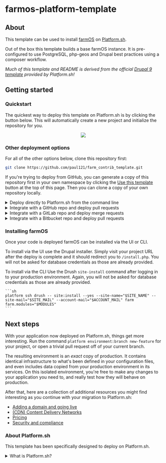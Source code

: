 # farmos-platform-template

## About

This template can be used to install [farmOS](https://farmos.org) on [Platform.sh](https://platform.sh/).

Out of the box this template builds a base farmOS instance. It is pre-configured to use PostgreSQL, php-geos and Drupal best practices using a composer workflow.

*Much of this template and README is derived from the official [Drupal 9 template](https://github.com/platformsh-templates/drupal9) provided by Platform.sh!*

## Getting started

### Quickstart

The quickest way to deploy this template on Platform.sh is by clicking the button below. This will automatically create a new project and initialize the repository for you.

<p align="center">
<a href="https://console.platform.sh/projects/create-project/?template=https://gist.githubusercontent.com/paul121/a3fa4eb7a2773aa87906ddae4e3282db/raw/ca6152757cf08cca767488f9087a5cf3e0656d54/template-definition.yaml&utm_campaign=deploy_on_platform?utm_medium=button&utm_source=affiliate_links&utm_content=https://gist.githubusercontent.com/paul121/a3fa4eb7a2773aa87906ddae4e3282db/raw/ca6152757cf08cca767488f9087a5cf3e0656d54/template-definition.yaml" target="_blank" title="Deploy with Platform.sh"><img src="https://platform.sh/images/deploy/deploy-button-lg-blue.svg"></a>
</p>

### Other deployment options
For all of the other options below, clone this repository first:

```bash
git clone https://github.com/paul121/farm_contrib_template.git
```

If you're trying to deploy from GitHub, you can generate a copy of this repository first in your own namespace by clicking the [Use this template](https://github.com/paul121/farm_contrib_template/generate) button at the top of this page. Then you can clone a copy of your own repository locally.

<details>
<summary>Deploy directly to Platform.sh from the command line</summary>
<!-- <blockquote>
<br/> -->

1. Create a free trial:

   [Register for a 30 day free trial with Platform.sh](https://auth.api.platform.sh/register). When you have completed signup, select the **Create from scratch** project option. Give you project a name, and select a region where you would like it to be deployed. As for the *Production environment* option, make sure to match it to this repository's settings, or to what you have updated the default branch to locally.

1. Install the Platform.sh CLI

   #### Linux/OSX

   ```bash
   curl -sS https://platform.sh/cli/installer | php
   ```

   #### Windows

   ```bash
   curl -f https://platform.sh/cli/installer -o cli-installer.php
   php cli-installer.php
   ```

   You can verify the installation by logging in (`platformsh login`) and listing your projects (`platform project:list`).

1. Set the project remote

   Find your `PROJECT_ID` by running the command `platform project:list` 

   ```bash
   +---------------+------------------------------------+------------------+---------------------------------+
   | ID            | Title                              | Region           | Organization                    |
   +---------------+------------------------------------+------------------+---------------------------------+
   | PROJECT_ID    | Your Project Name                  | xx-5.platform.sh | your-username                   |
   +---------------+------------------------------------+------------------+---------------------------------+
   ```

   Then from within your local copy, run the command `platform project:set-remote PROJECT_ID`.

1. Push

   ```bash
   git push platform DEFAULT_BRANCH
   ```
   
<!-- <br/>
</blockquote> -->
</details>

<details>
<summary>Integrate with a GitHub repo and deploy pull requests</summary>
<!-- <blockquote>
<br/> -->

1. Create a free trial:

   [Register for a 30 day free trial with Platform.sh](https://auth.api.platform.sh/register). When you have completed signup, select the **Create from scratch** project option. Give you project a name, and select a region where you would like it to be deployed. As for the *Production environment* option, make sure to match it to whatever you have set at `https://YOUR_NAMESPACE/nextjs-drupal`.

1. Install the Platform.sh CLI

   #### Linux/OSX

   ```bash
   curl -sS https://platform.sh/cli/installer | php
   ```

   #### Windows

   ```bash
   curl -f https://platform.sh/cli/installer -o cli-installer.php
   php cli-installer.php
   ```

   You can verify the installation by logging in (`platformsh login`) and listing your projects (`platform project:list`).

1. Setup the integration:

   Consult the [GitHub integration documentation](https://docs.platform.sh/integrations/source/github.html#setup) to finish connecting your repository to a project on Platform.sh. You will need to create an Access token on GitHub to do so.

<!-- <br/>
</blockquote> -->
</details>

<details>
<summary>Integrate with a GitLab repo and deploy merge requests</summary>
<!-- <blockquote>
<br/> -->

1. Create a free trial:

   [Register for a 30 day free trial with Platform.sh](https://auth.api.platform.sh/register). When you have completed signup, select the **Create from scratch** project option. Give you project a name, and select a region where you would like it to be deployed. As for the *Production environment* option, make sure to match it to this repository's settings, or to what you have updated the default branch to locally.

1. Install the Platform.sh CLI

   #### Linux/OSX

   ```bash
   curl -sS https://platform.sh/cli/installer | php
   ```

   #### Windows

   ```bash
   curl -f https://platform.sh/cli/installer -o cli-installer.php
   php cli-installer.php
   ```

   You can verify the installation by logging in (`platformsh login`) and listing your projects (`platform project:list`).

1. Create the repository

   Create a new repository on GitLab, set it as a new remote for your local copy, and push to the default branch. 

1. Setup the integration:

   Consult the [GitLab integration documentation](https://docs.platform.sh/integrations/source/gitlab.html#setup) to finish connecting a repository to a project on Platform.sh. You will need to create an Access token on GitLab to do so.

<!-- <br/>
</blockquote> -->
</details>

<details>
<summary>Integrate with a Bitbucket repo and deploy pull requests</summary>
<!-- <blockquote>
<br/> -->

1. Create a free trial:

   [Register for a 30 day free trial with Platform.sh](https://auth.api.platform.sh/register). When you have completed signup, select the **Create from scratch** project option. Give you project a name, and select a region where you would like it to be deployed. As for the *Production environment* option, make sure to match it to this repository's settings, or to what you have updated the default branch to locally.

1. Install the Platform.sh CLI

   #### Linux/OSX

   ```bash
   curl -sS https://platform.sh/cli/installer | php
   ```

   #### Windows

   ```bash
   curl -f https://platform.sh/cli/installer -o cli-installer.php
   php cli-installer.php
   ```

   You can verify the installation by logging in (`platformsh login`) and listing your projects (`platform project:list`).

1. Create the repository

   Create a new repository on Bitbucket, set it as a new remote for your local copy, and push to the default branch. 

1. Setup the integration:

   Consult the [Bitbucket integration documentation](https://docs.platform.sh/integrations/source/bitbucket.html#setup) to finish connecting a repository to a project on Platform.sh. You will need to create an Access token on Bitbucket to do so.

<!-- <br/>
</blockquote> -->
</details>

### Installing farmOS

Once your code is deployed farmOS can be installed via the UI or CLI.

To install via the UI use the Drupal installer. Simply visit your project URL after the deploy is complete and it should redirect you to `/install.php`. You will not be asked for database credentials as those are already provided.

To install via the CLI Use the Drush `site-install` command after logging in to your production environment. Again, you will not be asked for database credentials as those are already provided.

    ```sh
    platform ssh drush -- site:install --yes --site-name="$SITE_NAME" --site-mail="$SITE_MAIL" --account-mail="$ACCOUNT_MAIL" farm farm.modules="$MODULES"
    ```

## Next steps

With your application now deployed on Platform.sh, things get more interesting. 
Run the command `platform environment:branch new-feature` for your project, or open a trivial pull request off of your current branch. 

The resulting environment is an *exact* copy of production.
It contains identical infrastructure to what's been defined in your configuration files, and even includes data copied from your production environment in its services. 
On this isolated environment, you're free to make any changes to your application you need to, and really test how they will behave on production. 

After that, here are a collection of additional resources you might find interesting as you continue with your migration to Platform.sh:

- [Adding a domain and going live](https://docs.platform.sh/domains/steps.html)
- [(CDN) Content Delivery Networks](https://docs.platform.sh/domains/cdn.html)
- [Pricing](https://docs.platform.sh/overview/pricing.html)
- [Security and compliance](https://docs.platform.sh/security.html)


### About Platform.sh

This template has been specifically designed to deploy on Platform.sh.

<details>
<summary>What is Platform.sh?</summary><br/>

Platform.sh is a unified, secure, enterprise-grade platform for building, running and scaling web applications. We’re the leader in Fleet Ops: Everything you need to manage your fleet of websites and apps is available from the start. Because infrastructure and workflows are handled from the start, apps just work, so teams can focus on what really matters: making faster changes, collaborating confidently, and scaling responsibly. Whether managing a fleet of ten or ten thousand sites and apps, Platform.sh is the Developer- preferred solution that scales right.

Our key features include:

* **GitOps: Git as the source of truth**

    Every branch becomes a development environment, and nothing can change without a commit. 

* **Batteries included: Managed infrastructure**

    [Simple abstraction in YAML](https://docs.platform.sh/configuration/yaml.html) for [committing and configuring infrastructure](https://docs.platform.sh/overview/structure.html), fully managed patch updates, and 24 [runtimes](https://docs.platform.sh/languages.html) & [services](https://docs.platform.sh/configuration/services.html) that can be added with a single line of code.

* **Instant cloning: Branch, merge, repeat**

    [Reusable builds](https://docs.platform.sh/overview/build-deploy.html) and automatically inherited production data provide true staging environments - experiment in isolation, test, then destroy or merge.  

* **FleetOps: Fleet management platform**

    Leverage our public API along with custom tools like [Source Operations](https://docs.platform.sh/configuration/app/source-operations.html) and [Activity Scripts](https://docs.platform.sh/integrations/activity.html) to [manage thousands of applications](https://youtu.be/MILHG9OqhmE) - their dependency updates, fresh content, and upstream code. 